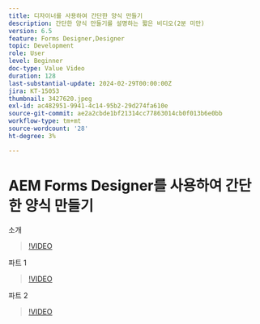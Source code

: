 ```yaml
---
title: 디자이너를 사용하여 간단한 양식 만들기
description: 간단한 양식 만들기를 설명하는 짧은 비디오(2분 미만)
version: 6.5
feature: Forms Designer,Designer
topic: Development
role: User
level: Beginner
doc-type: Value Video
duration: 128
last-substantial-update: 2024-02-29T00:00:00Z
jira: KT-15053
thumbnail: 3427620.jpeg
exl-id: ac482951-9941-4c14-95b2-29d274fa610e
source-git-commit: ae2a2cbde1bf21314cc77863014cb0f013b6e0bb
workflow-type: tm+mt
source-wordcount: '28'
ht-degree: 3%

---
```


# AEM Forms Designer를 사용하여 간단한 양식 만들기

소개

>[!VIDEO](https://video.tv.adobe.com/v/3427622/?learn=on)

파트 1

>[!VIDEO](https://video.tv.adobe.com/v/3427620/?learn=on)

파트 2

>[!VIDEO](https://video.tv.adobe.com/v/3427621/?learn=on)
